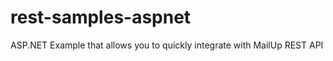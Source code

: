 rest-samples-aspnet
===================

ASP.NET Example that allows you to quickly integrate with MailUp REST API
